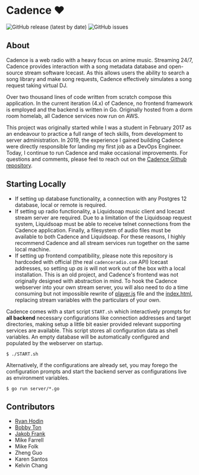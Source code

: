# Cadence ♥
![GitHub release (latest by date)](https://img.shields.io/github/v/release/kenellorando/cadence?style=flat-square)
![GitHub issues](https://img.shields.io/github/issues/kenellorando/cadence?style=flat-square)

## About 

Cadence is a web radio with a heavy focus on anime music. Streaming 24/7, Cadence provides interaction with a song metadata database and open-source stream software Icecast. As this allows users the ability to search a song library and make song requests, Cadence effectively simulates a song request taking virtual DJ.

Over two thousand lines of code written from scratch compose this application. In the current iteration (4.x) of Cadence, no frontend framework is employed and the backend is written in Go. Originally hosted from a dorm room homelab, all Cadence services now run on AWS.

This project was originally started while I was a student in February 2017 as an endeavour to practice a full range of tech skills, from development to server administration. In 2019, the experience I gained building Cadence were directly responsible for landing my first job as a DevOps Engineer. Today, I continue to run Cadence and make occasional improvements. For questions and comments, please feel to reach out on the [Cadence Github repository](https://github.com/kenellorando/cadence).

## Starting Locally
- If setting up database functionality, a connection with any Postgres 12 database, local or remote is required. 
- If setting up radio functionality, a Liquidsoap music client and Icecast stream server are required. Due to a limitation of the Liquidsoap request system, Liquidsoap must be able to receive telnet connections from the Cadence application. Finally, a filesystem of audio files must be available to both Cadence and Liquidsoap. For these reasons, I highly recommend Cadence and all stream services run together on the same local machine.
- If setting up frontend compatibility, please note this repository is hardcoded with official (the real `cadenceradio.com` API) Icecast addresses, so setting up _as is_ will not work out of the box with a local installation. This is an old project, and Cadence's frontend was not originally designed with abstraction in mind. To hook the Cadence webserver into your own stream server, you will also need to do a time consuming but not impossible rewrite of [player.js](https://github.com/kenellorando/cadence/blob/master/public/js/player.js) file and the [index.html](https://github.com/kenellorando/cadence/blob/master/public/index.html#L45), replacing stream variables with the particulars of your own.

Cadence comes with a start script `START.sh` which interactively prompts for **all backend** necessary configurations like connection addresses and target directories, making setup a little bit easier provided relevant supporting services are available. This script stores all configuration data as shell variables. An empty database will be automatically configured and populated by the webserver on startup. 

```
$ ./START.sh
```
Alternatively, if the configurations are already set, you may forego the configuration prompts and start the backend server as configurations live as environment variables.
```
$ go run server/*.go
```

## Contributors
* [Ryan Hodin](https://github.com/za419)
* [Bobby Ton](https://github.com/bobbyt1997)
* [Jakob Frank](https://github.com/jakobfrank)
* Mike Farrell
* Mike Folk
* Zheng Guo
* Karen Santos
* Kelvin Chang
